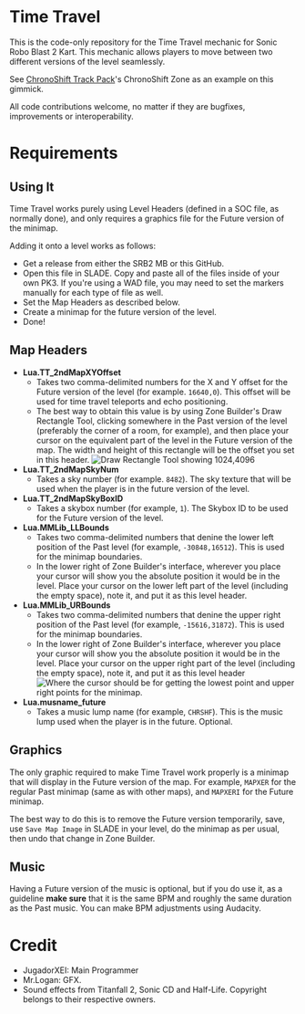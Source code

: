 
# Time Travel
This is the code-only repository for the Time Travel mechanic for Sonic Robo Blast 2 Kart. This mechanic allows players to move between two different versions of the level seamlessly.

See [ChronoShift Track Pack](https://mb.srb2.org/addons/chronoshift-track-pack.5339/)'s ChronoShift Zone as an example on this gimmick.

All code contributions welcome, no matter if they are bugfixes, improvements or interoperability.
# Requirements
## Using It
Time Travel works purely using Level Headers (defined in a SOC file, as normally done), and only requires a graphics file for the Future version of the minimap.

Adding it onto a level works as follows:
* Get a release from either the SRB2 MB or this GitHub.
* Open this file in SLADE. Copy and paste all of the files inside of your own PK3. If you're using a WAD file, you may need to set the markers manually for each type of file as well.
* Set the Map Headers as described below.
* Create a minimap for the future version of the level.
* Done!
## Map Headers
* **Lua.TT_2ndMapXYOffset**
	* Takes two comma-delimited numbers for the X and Y offset for the Future version of the level (for example. `16640,0`). This offset will be used for time travel teleports and echo positioning.
	* The best way to obtain this value is by using Zone Builder's Draw Rectangle Tool, clicking somewhere in the Past version of the level (preferably the corner of a room, for example), and then place your cursor on the equivalent part of the level in the Future version of the map. The width and height of this rectangle will be the offset you set in this header.
![Draw Rectangle Tool showing 1024,4096](https://github.com/JugadorXEI/time-travel/assets/1565198/16a0387d-bfc2-4d5e-b014-74128c5be9fd)
* **Lua.TT_2ndMapSkyNum**
	* Takes a sky number (for example. `8482`). The sky texture that will be used when the player is in the future version of the level.
* **Lua.TT_2ndMapSkyBoxID**
	* Takes a skybox number (for example, `1`). The Skybox ID to be used for the Future version of the level.
* **Lua.MMLib_LLBounds**
	* Takes two comma-delimited numbers that denine the lower left position of the Past level (for example, `-30848,16512`). This is used for the minimap boundaries.
	* In the lower right of Zone Builder's interface, wherever you place your cursor will show you the absolute position it would be in the level. Place your cursor on the lower left part of the level (including the empty space), note it, and put it as this level header.
* **Lua.MMLib_URBounds**
	* Takes two comma-delimited numbers that denine the upper right position of the Past level (for example, `-15616,31872`). This is used for the minimap boundaries.
	* In the lower right of Zone Builder's interface, wherever you place your cursor will show you the absolute position it would be in the level. Place your cursor on the upper right part of the level (including the empty space), note it, and put it as this level header
![Where the cursor should be for getting the lowest point and upper right points for the minimap.](https://github.com/JugadorXEI/time-travel/assets/1565198/d503cb46-9dcf-4272-907c-7b9496b5f073)
* **Lua.musname_future**
	* Takes a music lump name (for example, `CHRSHF`). This is the music lump used when the player is in the future. Optional.
## Graphics
The only graphic required to make Time Travel work properly is a minimap that will display in the Future version of the map. For example, `MAPXER` for the regular Past minimap (same as with other maps), and `MAPXERI` for the Future minimap.

The best way to do this is to remove the Future version temporarily, save, use `Save Map Image` in SLADE in your level, do the minimap as per usual, then undo that change in Zone Builder.
## Music
Having a Future version of the music is optional, but if you do use it, as a guideline **make sure** that it is the same BPM and roughly the same duration as the Past music. You can make BPM adjustments using Audacity.
# Credit
* JugadorXEI: Main Programmer
* Mr.Logan: GFX.
* Sound effects from Titanfall 2, Sonic CD and Half-Life. Copyright belongs to their respective owners.
